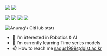<img src="https://capsule-render.vercel.app/api?type=transparent&color=random&height=80&section=header&text=👋%20Hi%20I'm%20Najongs%20\n&fontSize=50&animation=twinkling" />

<img src="https://capsule-render.vercel.app/api?type=transparent&color=random&height=80&section=header&text=👋%20interested%20in%20intelligent%20robotics&fontSize=50&animation=twinkling" />

<a href="README.md" target="_blank"><img src="https://img.shields.io/badge/python-A6A9AA?style=flat&logo=python&logoColor=#3776AB"/></a>
<a href="README.md" target="_blank"><img src="https://img.shields.io/badge/pandas-A6A9AA?style=flat&logo=pandas&logoColor=#150458"/></a>
<a href="README.md" target="_blank"><img src="https://img.shields.io/badge/pytorch-A6A9AA?style=flat&logo=pytorch&logoColor=#EE4C2C"/></a>
<a href="README.md" target="_blank"><img src="https://img.shields.io/badge/scikitlearn-A6A9AA?style=flat&logo=scikit-learn&logoColor=#F7931E"/></a>

![Anurag's GitHub stats](https://github-readme-stats.vercel.app/api?username=Najongs&show_icons=true&theme=radical)


- 👀 I’m interested in Robotics & AI
- 🌱 I’m currently learning Time series models
- 📫 How to reach me nagus1999@dgist.ac.kr

<!---
Najongs/Najongs is a ✨ special ✨ repository because its `README.md` (this file) appears on your GitHub profile.
You can click the Preview link to take a look at your changes.
--->
